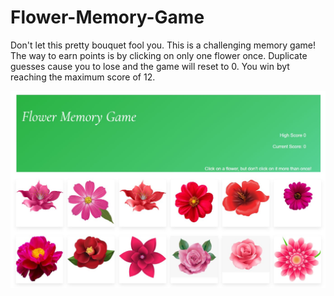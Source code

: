 # Flower-Memory-Game

Don't let this pretty bouquet fool you. This is a challenging memory game! The way to earn points is by
clicking on only one flower once. Duplicate guesses cause you to lose and the game will reset to 0. You win byt reaching the maximum score
of 12.


<img src="client\public\assets\images\screenshot.jpg" alt="Screenshot of Flower Memory Game" width="700">

